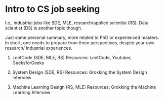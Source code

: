 # Intro to CS job seeking

I.e., industrial jobs like SDE, MLE, research/applied scientist (RS). Data scientist (DS) is another topic though.

Just some personal summary, more related to PhD or experienced masters. In short, one needs to prepare from three perspectives, despite your own research/ industrial experiences.

1. LeetCode (SDE, MLE, RS)
Resources: LeetCode, Youtuber, GeeksforGeeks

2. System Design (SDE, RS)
Resources: Grokking the System Design Interview

3. Machine Learning Design (RS, MLE)
Resources: Grokking the Machine Learning Interview

